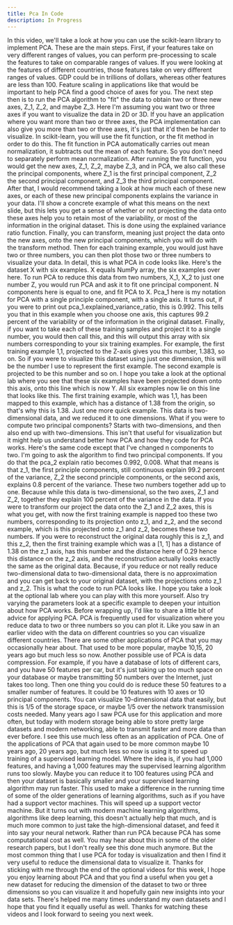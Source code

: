 ```yaml
---
title: Pca In Code
description: In Progress
---
```


In this video, we'll take a look at how you can use the scikit-learn library to implement PCA. These are the main steps. First, if your features take on very different ranges of values, you can perform pre-processing to scale the features to take on comparable ranges of values. If you were looking at the features of different countries, those features take on very different ranges of values. GDP could be in trillions of dollars, whereas other features are less than 100. Feature scaling in applications like that would be important to help PCA find a good choice of axes for you. The next step then is to run the PCA algorithm to "fit" the data to obtain two or three new axes, Z_1, Z_2, and maybe Z_3. Here I'm assuming you want two or three axes if you want to visualize the data in 2D or 3D. If you have an application where you want more than two or three axes, the PCA implementation can also give you more than two or three axes, it's just that it'd then be harder to visualize. In scikit-learn, you will use the fit function, or the fit method in order to do this. The fit function in PCA automatically carries out mean normalization, it subtracts out the mean of each feature. So you don't need to separately perform mean normalization. After running the fit function, you would get the new axes, Z_1, Z_2, maybe Z_3, and in PCA, we also call these the principal components, where Z_1 is the first principal component, Z_2 the second principal component, and Z_3 the third principal component. After that, I would recommend taking a look at how much each of these new axes, or each of these new principal components explains the variance in your data. I'll show a concrete example of what this means on the next slide, but this lets you get a sense of whether or not projecting the data onto these axes help you to retain most of the variability, or most of the information in the original dataset. This is done using the explained variance ratio function. Finally, you can transform, meaning just project the data onto the new axes, onto the new principal components, which you will do with the transform method. Then for each training example, you would just have two or three numbers, you can then plot those two or three numbers to visualize your data. In detail, this is what PCA in code looks like. Here's the dataset X with six examples. X equals NumPy array, the six examples over here. To run PCA to reduce this data from two numbers, X_1, X_2 to just one number Z, you would run PCA and ask it to fit one principal component. N components here is equal to one, and fit PCA to X. Pca_1 here is my notation for PCA with a single principle component, with a single axis. It turns out, if you were to print out pca_1.explained_variance_ratio, this is 0.992. This tells you that in this example when you choose one axis, this captures 99.2 percent of the variability or of the information in the original dataset. Finally, if you want to take each of these training samples and project it to a single number, you would then call this, and this will output this array with six numbers corresponding to your six training examples. For example, the first training example 1,1, projected to the Z-axis gives you this number, 1.383, so on. So if you were to visualize this dataset using just one dimension, this will be the number I use to represent the first example. The second example is projected to be this number and so on. I hope you take a look at the optional lab where you see that these six examples have been projected down onto this axis, onto this line which is now Y. All six examples now lie on this line that looks like this. The first training example, which was 1,1, has been mapped to this example, which has a distance of 1.38 from the origin, so that's why this is 1.38. Just one more quick example. This data is two-dimensional data, and we reduced it to one dimensions. What if you were to compute two principal components? Starts with two-dimensions, and then also end up with two-dimensions. This isn't that useful for visualization but it might help us understand better how PCA and how they code for PCA works. Here's the same code except that I've changed n components to two. I'm going to ask the algorithm to find two principal components. If you do that the pca_2 explain ratio becomes 0.992, 0.008. What that means is that z_1, the first principle components, still continuous explain 99.2 percent of the variance, Z_2 the second principle components, or the second axis, explains 0.8 percent of the variance. These two numbers together add up to one. Because while this data is two-dimensional, so the two axes, Z_1 and Z_2, together they explain 100 percent of the variance in the data. If you were to transform our project the data onto the Z_1 and Z_2 axes, this is what you get, with now the first training example is napped too these two numbers, corresponding to its projection onto z_1, and z_2, and the second example, which is this projected onto z_1 and z_2, becomes these two numbers. If you were to reconstruct the original data roughly this is z_1, and this z_2, then the first training example which was a [1, 1] has a distance of 1.38 on the z_1 axis, has this number and the distance here of 0.29 hence this distance on the z_2 axis, and the reconstruction actually looks exactly the same as the original data. Because, if you reduce or not really reduce two-dimensional data to two-dimensional data, there is no approximation and you can get back to your original dataset, with the projections onto z_1 and z_2. This is what the code to run PCA looks like. I hope you take a look at the optional lab where you can play with this more yourself. Also try varying the parameters look at a specific example to deepen your intuition about how PCA works. Before wrapping up, I'd like to share a little bit of advice for applying PCA. PCA is frequently used for visualization where you reduce data to two or three numbers so you can plot it. Like you saw in an earlier video with the data on different countries so you can visualize different countries. There are some other applications of PCA that you may occasionally hear about. That used to be more popular, maybe 10,15, 20 years ago but much less so now. Another possible use of PCA is data compression. For example, if you have a database of lots of different cars, and you have 50 features per car, but it's just taking up too much space on your database or maybe transmitting 50 numbers over the Internet, just takes too long. Then one thing you could do is reduce these 50 features to a smaller number of features. It could be 10 features with 10 axes or 10 principal components. You can visualize 10-dimensional data that easily, but this is 1/5 of the storage space, or maybe 1/5 over the network transmission costs needed. Many years ago I saw PCA use for this application and more often, but today with modern storage being able to store pretty large datasets and modern networking, able to transmit faster and more data than ever before. I see this use much less often as an application of PCA. One of the applications of PCA that again used to be more common maybe 10 years ago, 20 years ago, but much less so now is using it to speed up training of a supervised learning model. Where the idea is, if you had 1,000 features, and having a 1,000 features may the supervised learning algorithm runs too slowly. Maybe you can reduce it to 100 features using PCA and then your dataset is basically smaller and your supervised learning algorithm may run faster. This used to make a difference in the running time of some of the older generations of learning algorithms, such as if you have had a support vector machines. This will speed up a support vector machine. But it turns out with modern machine learning algorithms, algorithms like deep learning, this doesn't actually help that much, and is much more common to just take the high-dimensional dataset, and feed it into say your neural network. Rather than run PCA because PCA has some computational cost as well. You may hear about this in some of the older research papers, but I don't really see this done much anymore. But the most common thing that I use PCA for today is visualization and then I find it very useful to reduce the dimensional data to visualize it. Thanks for sticking with me through the end of the optional videos for this week, I hope you enjoy learning about PCA and that you find a useful when you get a new dataset for reducing the dimension of the dataset to two or three dimensions so you can visualize it and hopefully gain new insights into your data sets. There's helped me many times understand my own datasets and I hope that you find it equally useful as well. Thanks for watching these videos and I look forward to seeing you next week.